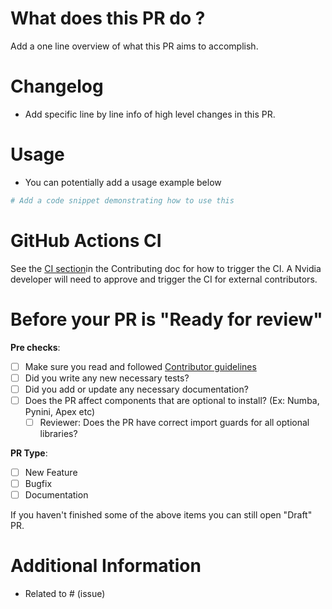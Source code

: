 # What does this PR do ?

Add a one line overview of what this PR aims to accomplish.

# Changelog

- Add specific line by line info of high level changes in this PR.

# Usage

- You can potentially add a usage example below

```python
# Add a code snippet demonstrating how to use this
```

# GitHub Actions CI

See the [CI section](https://github.com/NVIDIA-NeMo/Megatron-Bridge/blob/main/CONTRIBUTING.md#-running-github-ci)in the Contributing doc for how to trigger the CI. A Nvidia developer will need to approve and trigger the CI for external contributors.

# Before your PR is "Ready for review"

**Pre checks**:

- [ ] Make sure you read and followed [Contributor guidelines](https://github.com/NVIDIA-NeMo/Megatron-Bridge/blob/main/CONTRIBUTING.md)
- [ ] Did you write any new necessary tests?
- [ ] Did you add or update any necessary documentation?
- [ ] Does the PR affect components that are optional to install? (Ex: Numba, Pynini, Apex etc)
  - [ ] Reviewer: Does the PR have correct import guards for all optional libraries?

**PR Type**:

- [ ] New Feature
- [ ] Bugfix
- [ ] Documentation

If you haven't finished some of the above items you can still open "Draft" PR.

# Additional Information

- Related to # (issue)
